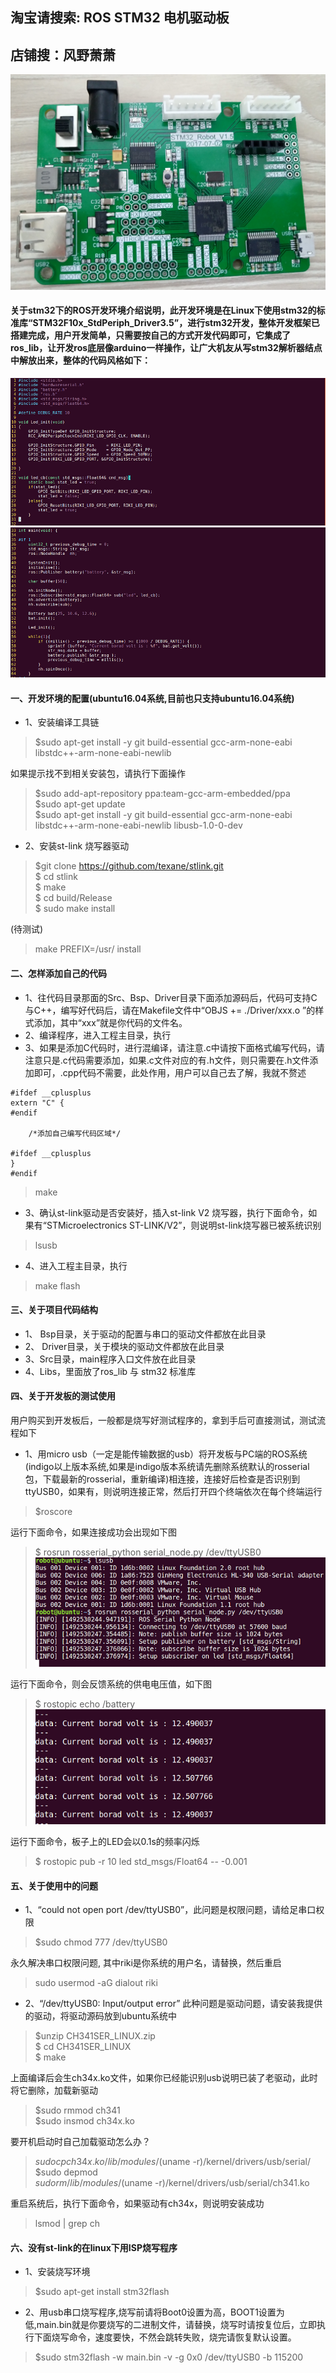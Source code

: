 ## 淘宝请搜索: ROS STM32 电机驱动板 
## 店铺搜：风野萧萧 
![image](./image/stm32mark.png)

#### 关于stm32下的ROS开发环境介绍说明，此开发环境是在Linux下使用stm32的标准库“STM32F10x_StdPeriph_Driver3.5”，进行stm32开发，整体开发框架已搭建完成，用户开发简单，只需要按自己的方式开发代码即可，它集成了ros_lib，让开发ros底层像arduino一样操作，让广大机友从写stm32解析器结点中解放出来，整体的代码风格如下：  
![image](./image/code1.png)
![image](./image/code2.png)


#### 一、开发环境的配置(ubuntu16.04系统,目前也只支持ubuntu16.04系统) 
* 1、安装编译工具链
> $sudo apt-get  install -y git build-essential  gcc-arm-none-eabi  libstdc++-arm-none-eabi-newlib

如果提示找不到相关安装包，请执行下面操作
> $sudo add-apt-repository ppa:team-gcc-arm-embedded/ppa  
$sudo apt-get update  
$sudo apt-get  install -y git build-essential  gcc-arm-none-eabi  libstdc++-arm-none-eabi-newlib libusb-1.0-0-dev

* 2、安装st-link 烧写器驱动
> $git clone https://github.com/texane/stlink.git  
$ cd stlink  
$ make  
$ cd build/Release  
$ sudo make install

(待测试)
> make PREFIX=/usr/ install

#### 二、怎样添加自己的代码
* 1、往代码目录那面的Src、Bsp、Driver目录下面添加源码后，代码可支持C与C++，编写好代码后，请在Makefile文件中“OBJS  += ./Driver/xxx.o
”的样式添加，其中“xxx”就是你代码的文件名。
* 2、编译程序，进入工程主目录，执行
* 3、如果是添加C代码时，进行混编译，请注意.c中请按下面格式编写代码，请注意只是.c代码需要添加，如果.c文件对应的有.h文件，则只需要在.h文件添加即可，.cpp代码不需要，此处作用，用户可以自己去了解，我就不赘述
```
#ifdef __cplusplus
extern "C" {
#endif

    /*添加自己编写代码区域*/
    
#ifdef __cplusplus
}
#endif
```
> make
* 3、确认st-link驱动是否安装好，插入st-link V2 烧写器，执行下面命令，如果有“STMicroelectronics ST-LINK/V2”，则说明st-link烧写器已被系统识别
> lsusb
* 4、进入工程主目录，执行
> make flash

#### 三、关于项目代码结构
* 1、 Bsp目录，关于驱动的配置与串口的驱动文件都放在此目录
* 2、 Driver目录，关于模块的驱动文件都放在此目录
* 3、Src目录，main程序入口文件放在此目录
* 4、Libs，里面放了ros_lib 与 stm32 标准库


#### 四、关于开发板的测试使用
用户购买到开发板后，一般都是烧写好测试程序的，拿到手后可直接测试，测试流程如下
* 1、用micro usb（一定是能传输数据的usb）将开发板与PC端的ROS系统(indigo以上版本系统,如果是indigo版本系统请先删除系统默认的rosserial包，下载最新的rosserial，重新编译)相连接，连接好后检查是否识别到ttyUSB0，如果有，则说明连接正常，然后打开四个终端依次在每个终端运行  
> $roscore   

运行下面命令，如果连接成功会出现如下图  
>$ rosrun rosserial_python serial_node.py /dev/ttyUSB0  
![image](./image/rosrun.png)

运行下面命令，则会反馈系统的供电电压值，如下图  
> $ rostopic echo /battery  
![image](./image/rostopic.png)

运行下面命令，板子上的LED会以0.1s的频率闪烁  
> $ rostopic pub -r 10 led std_msgs/Float64 -- -0.001


#### 五、关于使用中的问题
* 1、“could not open port /dev/ttyUSB0”，此问题是权限问题，请给足串口权限
> $sudo chmod 777 /dev/ttyUSB0

永久解决串口权限问题, 其中riki是你系统的用户名，请替换，然后重启
>sudo usermod -aG dialout riki

* 2、“/dev/ttyUSB0: Input/output error” 此种问题是驱动问题，请安装我提供的驱动，将驱动源码放到ubuntu系统中
> $unzip CH341SER_LINUX.zip  
$ cd CH341SER_LINUX  
$ make  

上面编译后会生ch34x.ko文件，如果你已经能识别usb说明已装了老驱动，此时将它删除，加载新驱动
>$sudo rmmod ch341  
$sudo insmod ch34x.ko

要开机启动时自己加载驱动怎么办？
>$sudo cp ch34x.ko /lib/modules/$(uname -r)/kernel/drivers/usb/serial/  
$sudo depmod  
$sudo rm /lib/modules/$(uname -r)/kernel/drivers/usb/serial/ch341.ko

重启系统后，执行下面命令，如果驱动有ch34x，则说明安装成功
> lsmod | grep ch

#### 六、没有st-link的在linux下用ISP烧写程序
* 1、安装烧写环境
> $sudo apt-get install stm32flash

* 2、用usb串口烧写程序,烧写前请将Boot0设置为高，BOOT1设置为低,main.bin就是你要烧写的二进制文件，请替换，烧写时请按复位后，立即执行下面烧写命令，速度要快，不然会跳转失败，烧完请恢复默认设置。
> $sudo stm32flash -w main.bin -v -g 0x0 /dev/ttyUSB0 -b 115200


